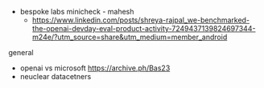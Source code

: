 
- bespoke labs minicheck  - mahesh
	- https://www.linkedin.com/posts/shreya-rajpal_we-benchmarked-the-openai-devday-eval-product-activity-7249437139824697344-m24e/?utm_source=share&utm_medium=member_android


general
- openai vs microsoft https://archive.ph/Bas23
- neuclear datacetners
